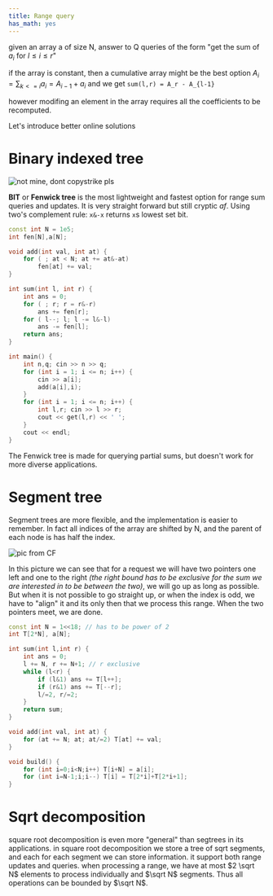 ```yaml
---
title: Range query
has_math: yes
---
```


given an array a of size N, answer to Q queries of the form
"get the sum of $a_i$ for $l \leq i \leq r$"

if the array is constant, then a cumulative array might be the best option
$A_i = \sum_{k<=i} a_i = A_{i-1} + a_i$ and we get `sum(l,r) = A_r - A_{l-1}`

however modifing an element in the array requires all the coefficients to be recomputed.

Let's introduce better online solutions 

# Binary indexed tree

![not mine, dont copystrike pls](http://mrl.kr/wordpress/wp-content/uploads/2016/02/2.jpg)

**BIT** or **Fenwick tree** is the most lightweight and fastest option
for range sum queries and updates. It is very straight forward but still
cryptic _af_. Using two's complement rule: `x&-x` returns `x`s lowest set bit.

```cpp
const int N = 1e5;
int fen[N],a[N];

void add(int val, int at) {
    for ( ; at < N; at += at&-at)
        fen[at] += val;
}

int sum(int l, int r) {
    int ans = 0;
    for ( ; r; r = r&-r)
        ans += fen[r];
    for ( l--; l; l -= l&-l)
        ans -= fen[l];
    return ans;
}

int main() {
    int n,q; cin >> n >> q;
    for (int i = 1; i <= n; i++) {
        cin >> a[i];
        add(a[i],i);
    }
    for (int i = 1; i <= n; i++) {
        int l,r; cin >> l >> r;
        cout << get(l,r) << ' ';
    }
    cout << endl;
}
```

The Fenwick tree is made for querying partial sums, but doesn't work for more diverse applications.

# Segment tree

Segment trees are more flexible, and the implementation is easier to remember.
In fact all indices of the array are shifted by N,
and the parent of each node is has half the index.

![pic from CF](http://i.imgur.com/GGBmcEP.png)

In this picture we can see that for a request we will have two pointers
one left and one to the right _(the right bound has to be exclusive for the
sum we are interested in to be between the two)_,
we will go up as long as possible. But when it is not possible to go straight up,
or when the index is odd, we have to "align" it and its only then that we process this range.
When the two pointers meet, we are done.

```cpp
const int N = 1<<18; // has to be power of 2
int T[2*N], a[N];

int sum(int l,int r) {
    int ans = 0;
    l += N, r += N+1; // r exclusive
    while (l<r) {
        if (l&1) ans += T[l++];
        if (r&1) ans += T[--r];
        l/=2, r/=2;
    }
    return sum;
}

void add(int val, int at) {
    for (at += N; at; at/=2) T[at] += val;
}

void build() {
    for (int i=0;i<N;i++) T[i+N] = a[i];
    for (int i=N-1;i;i--) T[i] = T[2*i]+T[2*i+1];
}
```

# Sqrt decomposition
square root decomposition is even more "general" than segtrees in its applications.
in square root decomposition we store a tree of sqrt segments, and each for each segment we can store
information. it support both range updates and queries.
when processing a range, we have at most $2 \sqrt N$ elements to process
individually and $\sqrt N$ segments. Thus all operations can be bounded by $\sqrt N$.
